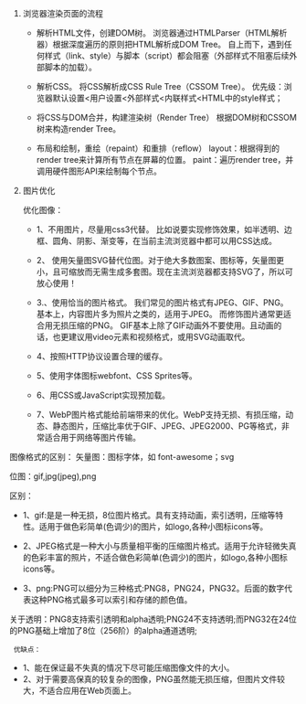 1. 浏览器渲染页面的流程

	* 解析HTML文件，创建DOM树。
     浏览器通过HTMLParser（HTML解析器）根据深度遍历的原则把HTML解析成DOM Tree。
     自上而下，遇到任何样式（link、style）与脚本（script）都会阻塞（外部样式不阻塞后续外部脚本的加载）。
 
   * 解析CSS。
     将CSS解析成CSS Rule Tree（CSSOM Tree）。
     优先级：浏览器默认设置<用户设置<外部样式<内联样式<HTML中的style样式；
   * 将CSS与DOM合并，构建渲染树（Render Tree）
     根据DOM树和CSSOM树来构造render Tree。
   * 布局和绘制，重绘（repaint）和重排（reflow）
     layout：根据得到的render tree来计算所有节点在屏幕的位置。
     paint：遍历render tree，并调用硬件图形API来绘制每个节点。

2. 图片优化

	优化图像：
   * 1、不用图片，尽量用css3代替。 比如说要实现修饰效果，如半透明、边框、圆角、阴影、渐变等，在当前主流浏览器中都可以用CSS达成。
    
   * 2、 使用矢量图SVG替代位图。对于绝大多数图案、图标等，矢量图更小，且可缩放而无需生成多套图。现在主流浏览器都支持SVG了，所以可放心使用！
    
   * 3.、使用恰当的图片格式。
     我们常见的图片格式有JPEG、GIF、PNG。
     基本上，内容图片多为照片之类的，适用于JPEG。
     而修饰图片通常更适合用无损压缩的PNG。
     GIF基本上除了GIF动画外不要使用。且动画的话，也更建议用video元素和视频格式，或用SVG动画取代。
    
   * 4、按照HTTP协议设置合理的缓存。
    
   * 5、使用字体图标webfont、CSS Sprites等。
    
   * 6、用CSS或JavaScript实现预加载。
    
   * 7、WebP图片格式能给前端带来的优化。WebP支持无损、有损压缩，动态、静态图片，压缩比率优于GIF、JPEG、JPEG2000、PG等格式，非常适合用于网络等图片传输。
    
    
  图像格式的区别：
  矢量图：图标字体，如 font-awesome；svg
    
  位图：gif,jpg(jpeg),png
    
  区别：

   * 1、gif:是是一种无损，8位图片格式。具有支持动画，索引透明，压缩等特性。适用于做色彩简单(色调少)的图片，如logo,各种小图标icons等。

   * 2、JPEG格式是一种大小与质量相平衡的压缩图片格式。适用于允许轻微失真的色彩丰富的照片，不适合做色彩简单(色调少)的图片，如logo,各种小图标icons等。

   * 3、png:PNG可以细分为三种格式:PNG8，PNG24，PNG32。后面的数字代表这种PNG格式最多可以索引和存储的颜色值。

  关于透明：PNG8支持索引透明和alpha透明;PNG24不支持透明;而PNG32在24位的PNG基础上增加了8位（256阶）的alpha通道透明;

     优缺点：

   * 1、能在保证最不失真的情况下尽可能压缩图像文件的大小。
   * 2、对于需要高保真的较复杂的图像，PNG虽然能无损压缩，但图片文件较大，不适合应用在Web页面上。